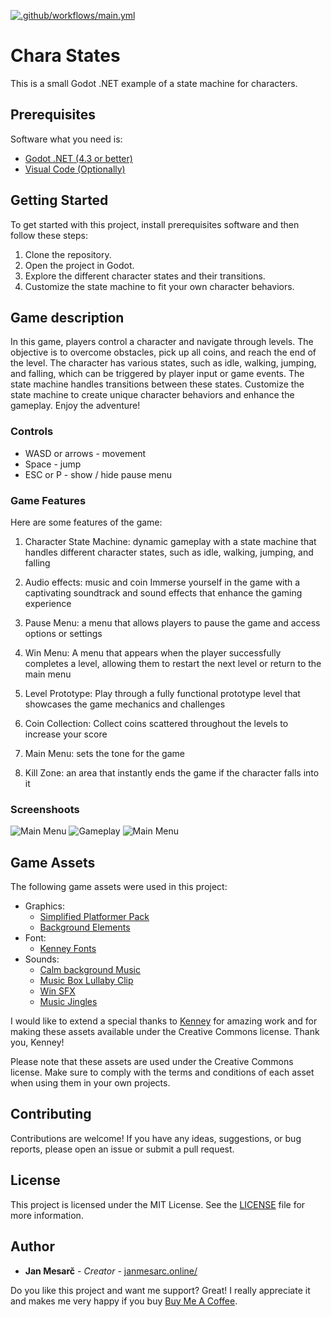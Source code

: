 [![.github/workflows/main.yml](https://github.com/jame581/CharaStates/actions/workflows/main.yml/badge.svg)](https://github.com/jame581/CharaStates/actions/workflows/main.yml)

# Chara States

This is a small Godot .NET example of a state machine for characters.

## Prerequisites

Software what you need is:

* [Godot .NET (4.3 or better)](https://godotengine.org/)
* [Visual Code (Optionally)](https://code.visualstudio.com/) 

## Getting Started

To get started with this project, install prerequisites software and then follow these steps:

1. Clone the repository.
2. Open the project in Godot.
3. Explore the different character states and their transitions.
4. Customize the state machine to fit your own character behaviors.

## Game description

In this game, players control a character and navigate through levels. The objective is to overcome obstacles, pick up all coins, and reach the end of the level. The character has various states, such as idle, walking, jumping, and falling, which can be triggered by player input or game events. The state machine handles transitions between these states. Customize the state machine to create unique character behaviors and enhance the gameplay. Enjoy the adventure!

### Controls

* WASD or arrows - movement
* Space - jump
* ESC or P - show / hide pause menu

### Game Features

Here are some features of the game:

1. Character State Machine: dynamic gameplay with a state machine that handles different character states, such as idle, walking, jumping, and falling

2. Audio effects: music and coin Immerse yourself in the game with a captivating soundtrack and sound effects that enhance the gaming experience

3. Pause Menu: a menu that allows players to pause the game and access options or settings

4. Win Menu: A menu that appears when the player successfully completes a level, allowing them to restart the next level or return to the main menu

5. Level Prototype: Play through a fully functional prototype level that showcases the game mechanics and challenges

6. Coin Collection: Collect coins scattered throughout the levels to increase your score

7. Main Menu: sets the tone for the game

8. Kill Zone: an area that instantly ends the game if the character falls into it

### Screenshoots

![Main Menu](screenshots/main_menu.png)
![Gameplay](screenshots/gameplay_1.png)
![Main Menu](screenshots/gameplay_2.png)

## Game Assets

The following game assets were used in this project:

* Graphics:
    * [Simplified Platformer Pack](https://www.kenney.nl/assets/simplified-platformer-pack) 
    * [Background Elements](https://www.kenney.nl/assets/background-elements)
* Font:
    * [Kenney Fonts](https://www.kenney.nl/assets/kenney-fonts)
* Sounds:
    * [Calm background Music](https://freesound.org/people/Bertsz/sounds/671900/)
    * [Music Box Lullaby Clip](https://freesound.org/people/AudioBitsAndBytes/sounds/163644/)
    * [Win SFX](https://freesound.org/people/jhyland/sounds/539679/)
    * [Music Jingles](https://www.kenney.nl/assets/music-jingles)

I would like to extend a special thanks to [Kenney](https://www.kenney.nl/) for amazing work and for making these assets available under the Creative Commons license. Thank you, Kenney!

Please note that these assets are used under the Creative Commons license. Make sure to comply with the terms and conditions of each asset when using them in your own projects.

## Contributing

Contributions are welcome! If you have any ideas, suggestions, or bug reports, please open an issue or submit a pull request.

## License

This project is licensed under the MIT License. See the [LICENSE](LICENSE) file for more information.

## Author

* **Jan Mesarč** - *Creator* - [janmesarc.online/](https://janmesarc.online/)

Do you like this project and want me support? Great! I really appreciate it and makes me very happy if you buy [Buy Me A Coffee](https://www.buymeacoffee.com/jame581).
